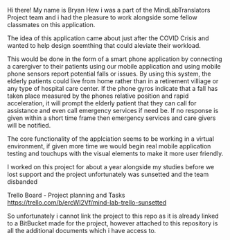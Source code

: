 Hi there! My name is Bryan Hew i was a part of the MindLabTranslators Project team and i had the pleasure to work alongside some fellow classmates on this application.

The idea of this application came about just after the COVID Crisis and wanted to help design soemthing that could aleviate their workload. 

This would be done in the form of a smart phone application by connecting a carergiver to their patients using our mobile application and using mobile phone sensors report potential falls or issues. By using this system, the elderly patients could live from home rather than in a retirement villiage or any type of hospital care center. If the phone gyros indicate that a fall has taken place measured by the phones relative position and rapid acceleration, it will prompt the elderly patient that they can call for assistance and even call emergency services if need be. If no response is given within a short time frame then emergency services and care givers will be notified.

The core functionality of the applciation seems to be working in a virtual environment, if given more time we would begin real mobile application testing and touchups with the visual elements to make it more user friendly.

I worked on this project for about a year alongside my studies before we lost support and the project unfortunately was sunsetted and the team disbanded

Trello Board - Project planning and Tasks
https://trello.com/b/ercWl2Vf/mind-lab-trello-sunsetted

So unfortunately i cannot link the project to this repo as it is already linked to a BitBucket made for the project, however attached to this repository is all the additional documents which i have access to.

